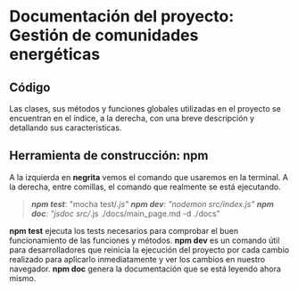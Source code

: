 # Documentación del proyecto: Gestión de comunidades energéticas

## Código
Las clases, sus métodos y funciones globales utilizadas en el proyecto se encuentran en el índice, a la derecha, con una breve descripción y detallando sus características.

## Herramienta de construcción: npm
A la izquierda en **negrita** vemos el comando que usaremos en la terminal. A la derecha, entre comillas, el comando que realmente se está ejecutando.

> ***npm test***: "mocha test/*.js"
> ***npm dev***: "nodemon src/index.js"
> ***npm doc***: "jsdoc src/*.js ./docs/main_page.md -d ./docs"

**npm test** ejecuta los tests necesarios para comprobar el buen funcionamiento de las funciones y métodos.
**npm dev** es un comando útil para desarrolladores que reinicia la ejecución del proyecto por cada cambio realizado para aplicarlo inmediatamente y ver los cambios en nuestro navegador.
**npm doc** genera la documentación que se está leyendo ahora mismo.